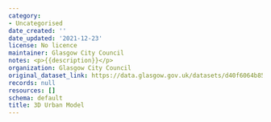 ```yaml
---
category:
- Uncategorised
date_created: ''
date_updated: '2021-12-23'
license: No licence
maintainer: Glasgow City Council
notes: <p>{{description}}</p>
organization: Glasgow City Council
original_dataset_link: https://data.glasgow.gov.uk/datasets/d40f6064b85e406c8b79a7a32d5cc6b9
records: null
resources: []
schema: default
title: 3D Urban Model
---
```


